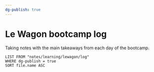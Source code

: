 ```yaml
---
dg-publish: true
---
```

# Le Wagon bootcamp log

Taking notes with the main takeaways from each day of the bootcamp.

```dataview
LIST FROM "notes/learning/lewagon/log"
WHERE dg-publish = true
SORT file.name ASC
```